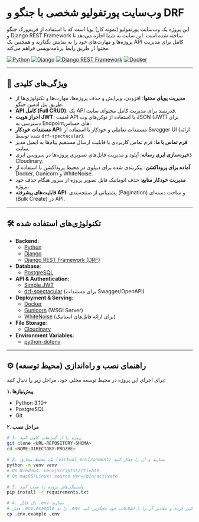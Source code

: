 # وب‌سایت پورتفولیو شخصی با جنگو و DRF

این پروژه یک وب‌سایت پورتفولیو (نمونه کار) پویا است که با استفاده از فریم‌ورک جنگو و Django REST Framework ساخته شده است. این سایت به شما اجازه می‌دهد تا پروژه‌ها و مهارت‌های خود را به نمایش بگذارید و همچنین یک API کامل برای مدیریت محتوا از طریق رابط برنامه‌نویسی فراهم می‌کند.

[![Python](https://img.shields.io/badge/Python-3.11+-blue.svg)](https://www.python.org/)
[![Django](https://img.shields.io/badge/Django-5.2-green.svg)](https://www.djangoproject.com/)
[![Django REST Framework](https://img.shields.io/badge/DRF-3.15-red.svg)](https://www.django-rest-framework.org/)
[![Docker](https://img.shields.io/badge/Docker-blue.svg)](https://www.docker.com/)

---

## 🚀 ویژگی‌های کلیدی

* **مدیریت پویای محتوا**: افزودن، ویرایش و حذف پروژه‌ها، مهارت‌ها و تکنولوژی‌ها از طریق پنل ادمین جنگو.
* **API کامل (Full CRUD)**: یک API قدرتمند برای مدیریت کامل محتوای سایت.
* **احراز هویت JWT**: امنیت API با استفاده از توکن‌های وب JSON (JWT) برای دسترسی به Endpointهای حساس.
* **مستندات خودکار API**: مستندات تعاملی و خودکار با استفاده از Swagger UI (ارائه شده توسط `drf-spectacular`).
* **فرم تماس با ما**: فرم تماس کاربردی با قابلیت ارسال مستقیم پیام‌ها به ایمیل مدیر سایت.
* **ذخیره‌سازی ابری رسانه**: آپلود و مدیریت فایل‌های تصویری پروژه‌ها در سرویس ابری Cloudinary.
* **آماده برای پروداکشن**: پیکربندی شده برای دیپلوی در محیط پروداکشن با استفاده از Docker, Gunicorn و WhiteNoise.
* **مدیریت خودکار منابع**: حذف اتوماتیک فایل تصویر پروژه از سرور هنگام حذف خود پروژه.
* **قابلیت‌های پیشرفته API**: پشتیبانی از صفحه‌بندی (Pagination) و ساخت دسته‌ای (Bulk Create) در API.

---

## 🛠 تکنولوژی‌های استفاده شده

* **Backend**:
    * [Python](https://www.python.org/)
    * [Django](https://www.djangoproject.com/)
    * [Django REST Framework (DRF)](https://www.django-rest-framework.org/)
* **Database**:
    * [PostgreSQL](https://www.postgresql.org/)
* **API & Authentication**:
    * [Simple JWT](https://django-rest-framework-simplejwt.readthedocs.io/)
    * [drf-spectacular](https://drf-spectacular.readthedocs.io/) (برای مستندات Swagger/OpenAPI)
* **Deployment & Serving**:
    * [Docker](https://www.docker.com/)
    * [Gunicorn](https://gunicorn.org/) (WSGI Server)
    * [WhiteNoise](http://whitenoise.evans.io/) (برای ارائه فایل‌های استاتیک)
* **File Storage**:
    * [Cloudinary](https://cloudinary.com/)
* **Environment Variables**:
    * [python-dotenv](https://pypi.org/project/python-dotenv/)

---

## ⚙️ راهنمای نصب و راه‌اندازی (محیط توسعه)

برای اجرای این پروژه در محیط توسعه محلی خود، مراحل زیر را دنبال کنید:

**۱. پیش‌نیازها**
* Python 3.10+
* PostgreSQL
* Git

**۲. مراحل نصب**

```bash
# 1. پروژه را از گیت‌هاب کلون کنید
git clone <URL-REPOSITORY-SHOMA>
cd <NOME-DIRECTORY-PROZHE>

# 2. یک محیط مجازی (virtual environment) بسازید و آن را فعال کنید
python -m venv venv
# On Windows: venv\Scripts\activate
# On macOS/Linux: source venv/bin/activate

# 3. وابستگی‌های پروژه را نصب کنید
pip install -r requirements.txt

# 4. یک فایل .env بسازید
# فایل .env.example را به .env کپی کرده و مقادیر آن را با اطلاعات خود جایگزین کنید
cp .env.example .env
